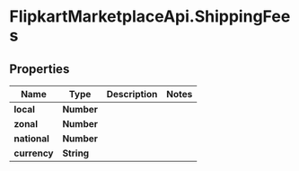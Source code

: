 # FlipkartMarketplaceApi.ShippingFees

## Properties
Name | Type | Description | Notes
------------ | ------------- | ------------- | -------------
**local** | **Number** |  | 
**zonal** | **Number** |  | 
**national** | **Number** |  | 
**currency** | **String** |  | 

